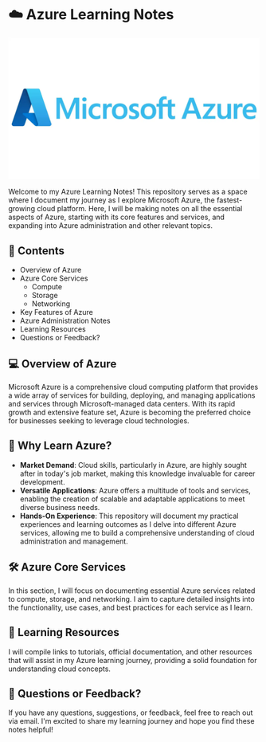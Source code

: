 # ☁️ Azure Learning Notes
![Azure Logo](My-DevOps-Journey/Azure/Notes/Images/Azure-Logo.png)

Welcome to my Azure Learning Notes! This repository serves as a space where I document my journey as I explore Microsoft Azure, the fastest-growing cloud platform. Here, I will be making notes on all the essential aspects of Azure, starting with its core features and services, and expanding into Azure administration and other relevant topics.

## 📑 Contents
- Overview of Azure
- Azure Core Services
  - Compute
  - Storage
  - Networking
- Key Features of Azure
- Azure Administration Notes
- Learning Resources
- Questions or Feedback?

## 💻 Overview of Azure
Microsoft Azure is a comprehensive cloud computing platform that provides a wide array of services for building, deploying, and managing applications and services through Microsoft-managed data centers. With its rapid growth and extensive feature set, Azure is becoming the preferred choice for businesses seeking to leverage cloud technologies.

## 🚀 Why Learn Azure?
- **Market Demand**: Cloud skills, particularly in Azure, are highly sought after in today's job market, making this knowledge invaluable for career development.
- **Versatile Applications**: Azure offers a multitude of tools and services, enabling the creation of scalable and adaptable applications to meet diverse business needs.
- **Hands-On Experience**: This repository will document my practical experiences and learning outcomes as I delve into different Azure services, allowing me to build a comprehensive understanding of cloud administration and management.

## 🛠️ Azure Core Services
In this section, I will focus on documenting essential Azure services related to compute, storage, and networking. I aim to capture detailed insights into the functionality, use cases, and best practices for each service as I learn.

## 🔗 Learning Resources
I will compile links to tutorials, official documentation, and other resources that will assist in my Azure learning journey, providing a solid foundation for understanding cloud concepts.

## 📧 Questions or Feedback?
If you have any questions, suggestions, or feedback, feel free to reach out via email. I'm excited to share my learning journey and hope you find these notes helpful!

